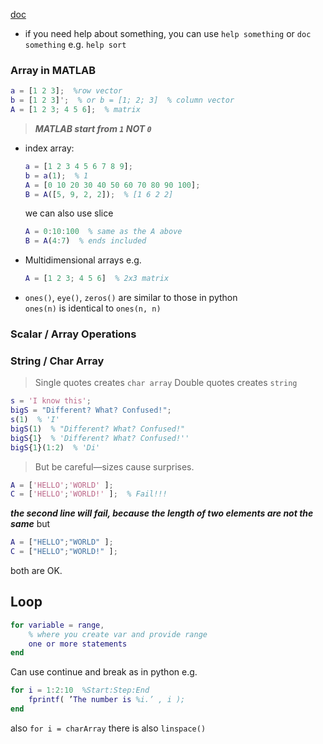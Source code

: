 [doc](https://ww2.mathworks.cn/help/matlab/)
- if you need help about something, you can use `help something` or `doc something`
    e.g. `help sort`

### Array in MATLAB
```MATLAB
a = [1 2 3];  %row vector
b = [1 2 3]';  % or b = [1; 2; 3]  % column vector
A = [1 2 3; 4 5 6];  % matrix
```
> ***MATLAB start from `1` NOT `0`***

- index array:
    ```MATLAB
    a = [1 2 3 4 5 6 7 8 9];
    b = a(1);  % 1
    A = [0 10 20 30 40 50 60 70 80 90 100];
    B = A([5, 9, 2, 2]);  % [1 6 2 2]
    ```
    we can also use slice
    ```MATLAB
    A = 0:10:100  % same as the A above
    B = A(4:7)  % ends included
    ```
- Multidimensional arrays
   e.g.
   ```MATLAB
   A = [1 2 3; 4 5 6]  % 2x3 matrix
    ``` 
- `ones()`, `eye()`, `zeros()` are similar to those in python  
    `ones(n)` is identical to `ones(n, n)`

### Scalar / Array Operations

### String / Char Array
> Single quotes creates `char array`
> Double quotes creates `string`

```MATLAB
s = 'I know this';
bigS = "Different? What? Confused!";
s(1)  % 'I'
bigS(1)  % "Different? What? Confused!"
bigS{1}  % 'Different? What? Confused!''
bigS{1}(1:2)  % 'Di'

```
> But be careful—sizes cause surprises.

```MATLAB
A = ['HELLO';'WORLD' ];
C = ['HELLO';'WORLD!' ];  % Fail!!!
```
***the second line will fail, because the length of two elements are not the same***
but
```MATLAB
A = ["HELLO";"WORLD" ];
C = ["HELLO";"WORLD!" ];
```
both are OK.

## Loop
```MATLAB
for variable = range, 
    % where you create var and provide range 
    one or more statements
end
```
Can use continue and break as in python
e.g.
```MATLAB
for i = 1:2:10  %Start:Step:End
    fprintf( ’The number is %i.’ , i );
end
```
also
`for i = charArray`
there is also `linspace()`